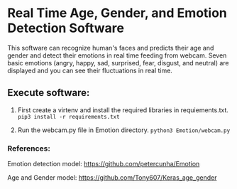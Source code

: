 # Real Time Age, Gender, and Emotion Detection Software

This software can recognize human's faces and predicts their age and gender and detect their emotions in real time feeding from webcam. 
Seven basic emotions (angry, happy, sad, surprised, fear, disgust, and neutral) are displayed and you can see their fluctuations in real time.
 
 
## Execute software:

 1. First create a virtenv and install the required libraries in requiements.txt.
 `pip3 install -r requirements.txt`
 
 2. Run the webcam.py file in Emotion directory.
 `python3 Emotion/webcam.py`


### References:

Emotion detection model:
https://github.com/petercunha/Emotion

Age and Gender model:
https://github.com/Tony607/Keras_age_gender
